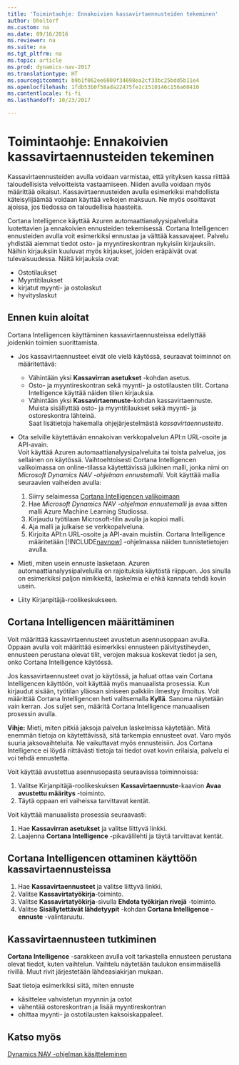 ```yaml
---
title: 'Toimintaohje: Ennakoivien kassavirtaennusteiden tekeminen'
author: bholtorf
ms.custom: na
ms.date: 09/16/2016
ms.reviewer: na
ms.suite: na
ms.tgt_pltfrm: na
ms.topic: article
ms.prod: dynamics-nav-2017
ms.translationtype: HT
ms.sourcegitcommit: b9b1f062ee6009f34698ea2cf33bc25bdd5b11e4
ms.openlocfilehash: 1fdb53b0f58ada22475fe1c1510146c156a60410
ms.contentlocale: fi-fi
ms.lasthandoff: 10/23/2017

---
```


# <a name="how-to-make-predictive-cash-flow-forecasts"></a>Toimintaohje: Ennakoivien kassavirtaennusteiden tekeminen
Kassavirtaennusteiden avulla voidaan varmistaa, että yrityksen kassa riittää taloudellisista velvoitteista vastaamiseen. Niiden avulla voidaan myös määrittää oikaisut. Kassavirtaennusteiden avulla esimerkiksi mahdollista käteisylijäämää voidaan käyttää velkojen maksuun. Ne myös osoittavat ajoissa, jos tiedossa on taloudellisia haasteita.

Cortana Intelligence käyttää Azuren automaattianalyysipalveluita luotettavien ja ennakoivien ennusteiden tekemisessä. Cortana Intelligencen ennusteiden avulla voit esimerkiksi ennustaa ja välttää kassavajeet. Palvelu yhdistää aiemmat tiedot osto- ja myyntireskontran nykyisiin kirjauksiin. Näihin kirjauksiin kuuluvat myös kirjaukset, joiden eräpäivät ovat tulevaisuudessa. Näitä kirjauksia ovat:
* Ostotilaukset
* Myyntitilaukset
* kirjatut myynti- ja ostolaskut
* hyvityslaskut

## <a name="before-you-start"></a>Ennen kuin aloitat  
Cortana Intelligencen käyttäminen kassavirtaennusteissa edellyttää joidenkin toimien suorittamista.
* Jos kassavirtaennusteet eivät ole vielä käytössä, seuraavat toiminnot on määritettävä:
    * Vähintään yksi **Kassavirran asetukset** -kohdan asetus.
    * Osto- ja myyntireskontran sekä myynti- ja ostotilausten tilit. Cortana Intelligence käyttää näiden tilien kirjauksia.
    * Vähintään yksi **Kassavirtaennuste**-kohdan kassavirtaennuste. Muista sisällyttää osto- ja myyntitilaukset sekä myynti- ja ostoreskontra lähteinä.  
    Saat lisätietoja hakemalla ohjejärjestelmästä _kassavirtaennusteita_.
* Ota selville käytettävän ennakoivan verkkopalvelun API:n URL-osoite ja API-avain.  
    Voit käyttää Azuren automaattianalyysipalveluita tai toista palvelua, jos sellainen on käytössä. Vaihtoehtoisesti Cortana Intelligencen valikoimassa on online-tilassa käytettävissä julkinen malli, jonka nimi on _Microsoft Dynamics NAV -ohjelman ennustemalli_. Voit käyttää mallia seuraavien vaiheiden avulla:

    1. Siirry selaimessa [Cortana Intelligencen valikoimaan](https://go.microsoft.com/fwlink/?linkid=828352)
    2. Hae _Microsoft Dynamics NAV -ohjelman ennustemalli_ ja avaa sitten malli Azure Machine Learning Studiossa.
    3. Kirjaudu työtilaan Microsoft-tilin avulla ja kopioi malli.
    4. Aja malli ja julkaise se verkkopalveluna.
    5. Kirjoita API:n URL-osoite ja API-avain muistiin. Cortana Intelligence määritetään [!INCLUDE[navnow](includes/navnow_md.md)] -ohjelmassa näiden tunnistetietojen avulla.  

* Mieti, miten usein ennuste lasketaan. Azuren automaattianalyysipalveluilla on rajoituksia käytöstä riippuen. Jos sinulla on esimerkiksi paljon nimikkeitä, laskelmia ei ehkä kannata tehdä kovin usein.
* Liity Kirjanpitäjä-roolikeskukseen.

## <a name="set-up-cortana-intelligence"></a>Cortana Intelligencen määrittäminen
Voit määrittää kassavirtaennusteet avustetun asennusoppaan avulla. Oppaan avulla voit määrittää esimerkiksi ennusteen päivitystiheyden, ennusteen perustana olevat tilit, verojen maksua koskevat tiedot ja sen, onko Cortana Intelligence käytössä.  

Jos kassavirtaennusteet ovat jo käytössä, ja haluat ottaa vain Cortana Intelligencen käyttöön, voit käyttää myös manuaalista prosessia. Kun kirjaudut sisään, työtilan yläosan siniseen palkkiin ilmestyy ilmoitus. Voit määrittää Cortana Intelligencen heti valitsemalla **Kyllä**. Sanoma näytetään vain kerran. Jos suljet sen, määritä Cortana Intelligence manuaalisen prosessin avulla.  

**Vihje:** Mieti, miten pitkiä jaksoja palvelun laskelmissa käytetään. Mitä enemmän tietoja on käytettävissä, sitä tarkempia ennusteet ovat. Varo myös suuria jaksovaihteluita. Ne vaikuttavat myös ennusteisiin. Jos Cortana Intelligence ei löydä riittävästi tietoja tai tiedot ovat kovin erilaisia, palvelu ei voi tehdä ennustetta.

Voit käyttää avustettua asennusopasta seuraavissa toiminnoissa:
1. Valitse Kirjanpitäjä-roolikeskuksen **Kassavirtaennuste**-kaavion **Avaa avustettu määritys** -toiminto.
2. Täytä oppaan eri vaiheissa tarvittavat kentät.

Voit käyttää manuaalista prosessia seuraavasti:
1. Hae **Kassavirran asetukset** ja valitse liittyvä linkki.
2. Laajenna **Cortana Intelligence** -pikavälilehti ja täytä tarvittavat kentät.

## <a name="turn-on-cortana-intelligence-for-cash-flow-forecasts"></a>Cortana Intelligencen ottaminen käyttöön kassavirtaennusteissa
1. Hae **Kassavirtaennusteet** ja valitse liittyvä linkki.
2. Valitse **Kassavirtatyökirja**-toiminto.
3. Valitse **Kassavirtatyökirja**-sivulla **Ehdota työkirjan rivejä** -toiminto.  
4. Valitse **Sisällytettävät lähdetyypit** -kohdan **Cortana Intelligence -ennuste** -valintaruutu.

## <a name="investigate-a-cash-flow-forecast"></a>Kassavirtaennusteen tutkiminen
**Cortana Intelligence** -sarakkeen avulla voit tarkastella ennusteen perustana olevat tiedot, kuten vaihtelun. Vaihtelu näytetään taulukon ensimmäisellä rivillä. Muut rivit järjestetään lähdeasiakirjan mukaan.  

Saat tietoja esimerkiksi siitä, miten ennuste    
* käsittelee vahvistetun myynnin ja ostot
* vähentää ostoreskontran ja lisää myyntireskontran
* ohittaa myynti- ja ostotilausten kaksoiskappaleet.

## <a name="see-also"></a>Katso myös  
[Dynamics NAV -ohjelman käsitteleminen](ui-work-product.md)

